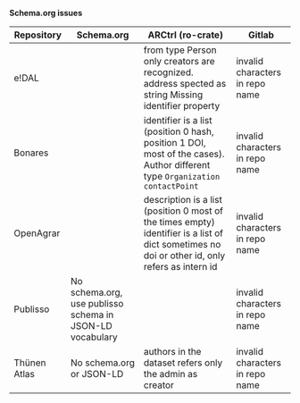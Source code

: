 **Schema.org issues**

| Repository | Schema.org | ARCtrl (ro-crate) | Gitlab |
| ----- | ----- | ----- | ----- |
| e\!DAL |  | from type Person only creators are recognized.  address spected as string Missing identifier property | invalid characters in repo name |
| Bonares |  | identifier is a list (position 0 hash, position 1 DOI, most of the cases). Author different type `Organization` `contactPoint`   | invalid characters in repo name |
| OpenAgrar |  | description is a list (position 0 most of the times empty) identifier is a list of dict sometimes no doi or other id, only refers as intern id | invalid characters in repo name |
| Publisso | No schema.org, use publisso schema in JSON-LD vocabulary |  | invalid characters in repo name |
| Thünen Atlas | No schema.org or JSON-LD | authors in the dataset refers only the admin as creator | invalid characters in repo name |
